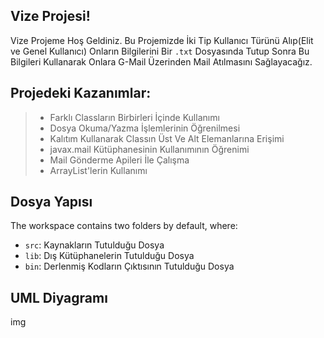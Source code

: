 ## Vize Projesi!

Vize Projeme Hoş Geldiniz.
Bu Projemizde İki Tip Kullanıcı Türünü Alıp(Elit ve Genel Kullanıcı) Onların Bilgilerini Bir `.txt` Dosyasında Tutup Sonra Bu Bilgileri Kullanarak Onlara G-Mail Üzerinden Mail Atılmasını Sağlayacağız.


## Projedeki Kazanımlar:
>* Farklı Classların Birbirleri İçinde Kullanımı
>* Dosya Okuma/Yazma İşlemlerinin Öğrenilmesi
>* Kalıtım Kullanarak Classın Üst Ve Alt Elemanlarına Erişimi
>* javax.mail Kütüphanesinin Kullanımının Öğrenimi
>* Mail Gönderme Apileri İle Çalışma
>* ArrayList'lerin Kullanımı
## Dosya Yapısı

The workspace contains two folders by default, where:

- `src`: Kaynakların Tutulduğu Dosya
- `lib`: Dış Kütüphanelerin Tutulduğu Dosya
- `bin`: Derlenmiş Kodların Çıktısının Tutulduğu Dosya


## UML Diyagramı

img

